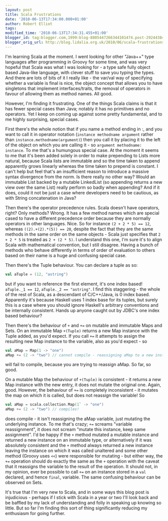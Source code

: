 ```yaml
---
layout: post
title: Scala Frustrations
date: '2010-06-13T17:34:00.000+01:00'
author: Robert Elliot
tags:
modified_time: '2010-06-13T17:34:31.455+01:00'
blogger_id: tag:blogger.com,1999:blog-8805447266344101474.post-2924438439221509048
blogger_orig_url: http://blog.lidalia.org.uk/2010/06/scala-frustrations.html
---
```


I'm learning Scala at the moment. I went looking for other "Java++" type
languages after programming in Groovy for some time, and was very hopeful that
Scala was what I was looking for - a type safe fully object based Java-like
language, with clever stuff to save you typing the types. And there are lots of
bits of it I really like - the var/val way of specifying whether a variable is
final is nice, the object concept that allows you to have singletons that
implement interfaces/traits, the removal of operators in favour of allowing them
as method names. All good.

However, I'm finding it frustrating. One of the things Scala claims is that it
has fewer special cases than Java; notably it has no primitives and no
operators. Yet I keep on coming up against some pretty fundamental, and to me
highly surprising, special cases.

First there's the whole notion that if you name a method ending in :, and you
want to call it in operator notation (`instance methodname argument` rather than
`instance.methodname(argument)`) then you call it by placing it to the left of
the object on which you are calling it - so `argument methodname: instance`. To
me that's a humungous special case. At the moment it seems to me that it's been
added solely in order to make prepending to Lists more natural, because Scala
lists are immutable and so the time taken to append apparently grows linearly
whereas the time taken to prepend is constant. I can't help but feel that's an
insufficient reason to introduce a massive syntax divergence from the norm. Is
there really no other way? Would an immutable List backed by a mutable
LinkedList (so appending returns a new view over the same List) really perform
so badly when appending? And if it does, could it not be just a case where
developers need to be cautious, as with String concatenation in Java?

Then there's the operator precedence rules. Scala doesn't have operators, right?
Only methods? Wrong. It has a few method names which are special cased to have a
different precedence order because they are normally operators in other
languages. Nice. So for instance `(2 + 2 * 5) == 12`, whereas
`((2).+(2).*(5)) == 20`, despite the fact that they are the same methods in the
same order on the same objects - Scala just specifies that `2 + 2 * 5` is
treated as `2 + (2 * 5)`. I understand this one, I'm sure it's to align Scala
with mathematical convention, but I still disagree. Having a bunch of methods
who behave differently in terms of order of evaluation to others based on their
name is a huge and confusing special case.

Then there's the Tuple behaviour. You can declare a tuple as so:

```scala
val aTuple = (12, "astring")
```

but if you want to reference the first element, it's one index based!
`aTuple._1 == 12`, `aTuple._2 == "astring"`. I find this staggering - the whole
of the rest of Scala, as a descendant of C/C++/Java, is 0 index based.
Apparently it's because Haskell uses 1 index base for its tuples, but surely
this is a case where you should ignore Haskell's arbitrary conventions and be
internally consistent. Hands up anyone caught out by JDBC's one index based
behaviour?

Then there's the behaviour of `+` and `+=` on mutable and immutable Maps and
Sets. On an immutable Map `+(Tuple)` returns a new Map instance with the Tuple
added, as you'd expect. If you call `+=` it attempts to assign the resulting new
Map instance to the variable, also as you'd expect - so
```scala
val aMap = Map(1 -> "one")
aMap += (2 -> "two") // cannot compile - reassigning aMap to a new instance
```
will fail to compile, because you are trying to reassign aMap. So far, so good.

On a mutable Map the behaviour of `+(Tuple)` is consistent - it returns a new
Map instance with the new entry, it does not mutate the original one. Again,
good. However, the behaviour of `+=` is completely inconsistent - it mutates
the map on which it is called, but does not reassign the variable! So
```scala
val aMap = scala.collection.Map(1` -> "one")
aMap += (2 -> "two") // compiles!
```
does compile - it isn't reassigning the aMap variable, just mutating the
underlying instance. To me that's crazy; `+=` screams "variable reassignment",
it does not scream "mutate this instance, keep same assignment". I'd be happy if
the `+` method mutated a mutable instance and returned a new instance on an
immutable type, or alternatively if it was absolutely consistent and the `+`
method always returned a new instance leaving the instance on which it was
called unaltered and some other method (Groovy uses `<<`) were responsible for
mutating - but either way, the `+=` operation should do exactly the same as the
`+` operation with the caveat that it reassigns the variable to the result of
the operation. It should not, in my opinion, ever be possible to call `+=` on an
instance stored in a `val` declared, and hence `final`, variable. The same
confusing behaviour can be observed on Sets.


It's true that I'm very new to Scala, and in some ways this blog post is
injudicious - perhaps if I stick with Scala in a year or two I'll look back and
be baffled by my lack of understanding and folly in speaking up knowing so
little. But so far I'm finding this sort of thing significantly reducing my
enthusiasm for going further.

